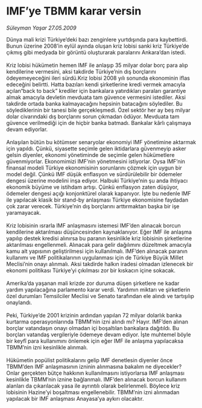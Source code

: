 # IMF’ye TBMM karar versin

*Süleyman Yaşar 27.05.2009*

<div class="taraf_structure_2col_1zq">
<div class="margen_n">



 <p>Dünya mali krizi Türkiye’deki bazı zenginlere yurtdışında para kaybettirdi. Bunun üzerine 2008’in eylül ayında oluşan kriz lobisi sanki kriz Türkiye’de çıkmış gibi medyada bir görüntü oluşturarak paralarını Ankara’dan istedi. <br/><br/>Kriz lobisi hükümetin hemen IMF ile anlaşıp 35 milyar dolar borç para alıp kendilerine vermesini, aksi takdirde Türkiye’nin dış borçlarını ödeyemeyeceğini ileri sürdü.Kriz lobisi 2008 yılı sonunda ekonominin iflas edeceğini belirtti. Hatta bazıları kendi şirketlerine kredi vermek amacıyla açılan“back to back” krediler için bankalara yatırdıkları paraları garantiye almak amacıyla devletin mevduata tam güvence vermesini istediler. Aksi takdirde ortada banka kalmayacağını hepsinin batacağını söylediler. Bu söylediklerinin bir tanesi bile gerçekleşmedi. Özel sektör her ay beş milyar dolar civarındaki dış borçlarını sorun çıkmadan ödüyor. Mevduata tam güvence verilmediği için de hiçbir banka batmadı. Bankalar kârlı çalışmaya devam ediyorlar. <br/><br/>Anlaşılan bütün bu kötümser senaryolar ekonomiyi IMF yönetimine aktarmak için yapıldı. Çünkü, siyasette seçimle gelen iktidarlara güvenmeyip asker gelsin diyenler, ekonomi yönetiminde de seçimle gelen hükümetlere güvenmiyorlar. Ekonomimizi IMF’nin yönetmesini istiyorlar. Oysa IMF’nin finansal modeli Türkiye ekonomisinin sorunlarını çözmek için uygun bir model değil. Çünkü IMF düşük enflasyon ve sürdürülebilir bir ödemeler dengesi üzerine modelini inşa ediyor. Halbuki Türkiye’nin şu anda ihtiyacı ekonomik büyüme ve istihdam artışı. Çünkü enflasyon zaten düşüyor, ödemeler dengesi açığı konjonktürel olarak kapanıyor. İşte bu nedenle IMF ile yapılacak klasik bir stand-by anlaşması Türkiye ekonomisine faydadan çok zarar verecek. Türkiye’nin dış borçlarını arttırmaktan başka bir işe yaramayacak. <br/><br/>Kriz lobisinin ısrarla IMF anlaşmasını istemesi IMF’den alınacak borcun kendilerine aktarılması düşüncesinden kaynaklanıyor. Eğer IMF ile anlaşma yapılıp destek kredisi alınırsa bu paranın kesinlikle kriz lobisinin şirketlerine aktarılması engellenmeli. Alınacak para gelir dağılımını düzeltmek amacıyla kamu alt yapısının geliştirilmesi için kullanılmalı. IMF’den alınacak paranın kullanımı ve IMF politikalarının uygulanması için de Türkiye Büyük Millet Meclisi’nin onayı alınmalı. Aksi takdirde halkın iradesi olmadan izlenecek bir ekonomi politikası Türkiye’yi çıkılması zor bir kıskacın içine sokacak. <br/><br/>Amerika’da yaşanan mali krizde zor duruma düşen şirketlere ne kadar yardım yapılacağına parlamento karar verdi. Yardımın miktarı ve şirketlerin özel durumları Temsilciler Meclisi ve Senato tarafından ele alındı ve tartışılıp onaylandı. <br/><br/>Peki, Türkiye’de 2001 krizinin ardından yapılan 72 milyar dolarlık banka kurtarma operasyonlarında TBMM’nin izni alındı mı? Hayır. IMF’den alınan borçlar vatandaşın onayı olmadan içi boşaltılan bankalara dağıtıldı. Bu borçları vatandaş vergileriyle ödemeye devam ediyor. İşte muhtemel böyle bir keyfî para kullanımını önlemek için eğer IMF ile anlaşma yapılacaksa TBMM’nin izni kesinlikle alınmalı. <br/><br/>Hükümetin popülist politikalarını gelip IMF denetlesin diyenler önce TBMM’den IMF anlaşmasının izninin alınmasına bakalım ne diyecekler? Onlar gerçekten bütçe hakkının kullanılmasını istiyorlarsa IMF anlaşması kesinlikle TBMM’nin iznine bağlanmalı. IMF’den alınacak borcun kullanım alanları da çıkarılacak yasa ile ayrıntılı olarak belirlenmeli. Böylece kriz lobisinin Hazine’yi boşaltması engellenebilir. TBMM’nin izni alınmadan yapılacak bir IMF anlaşması Anayasa’ya aykırı olacaktır.</p>

<br/>


<div id="taraf_not">
</div>

</div>


</div>
